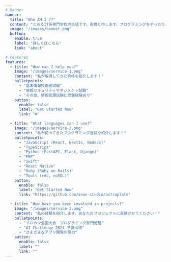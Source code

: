 ```yaml
---
# Banner
banner:
  title: "Who AM I ??"
  content: "とあるIT系専門学校の生徒です。高橋と申します。プログラミングをやったり、ゲーム実況をみたり。"
  image: "/images/banner.png"
  button:
    enable: true
    label: "詳しくはこちら"
    link: "about"

# Features
features:
  - title: "How can I help you?"
    image: "/images/service-1.png"
    content: "私が取得してきた資格を紹介します！"
    bulletpoints:
      - "基本情報技術者試験"
      - "情報セキュリティマネジメント試験"
      - "その他、情報処理試験に受験経験あり"
    button:
      enable: false
      label: "Get Started Now"
      link: "#"

  - title: "What languages can I use?"
    image: "/images/service-2.png"
    content: "私が使ってきたプログラミング言語を紹介します！"
    bulletpoints:
      - "JavaScript (React, NextJs, NodeJs)"
      - "TypeScript"
      - "Python (FastAPI, Flask, Django)"
      - "PHP"
      - "Swift"
      - "React Native"
      - "Ruby (Ruby on Rails)"
      - "Tools (rds, noSQL)"
    button:
      enable: false
      label: "Get Started Now"
      link: "https://github.com/zeon-studio/astroplate"

  - title: "How have you been involved in projects?"
    image: "/images/service-3.png"
    content: "私の経験を紹介します。あなたのプロジェクトに貢献させてください！"
    bulletpoints:
      - "ドロカツ全国大会　プログラミング部門優勝"
      - "AI Challenge 2024 予選出場"
      - "さまざまなアプリ開発の協力"
    button:
      enable: false
      label: ""
      link: ""
---
```


